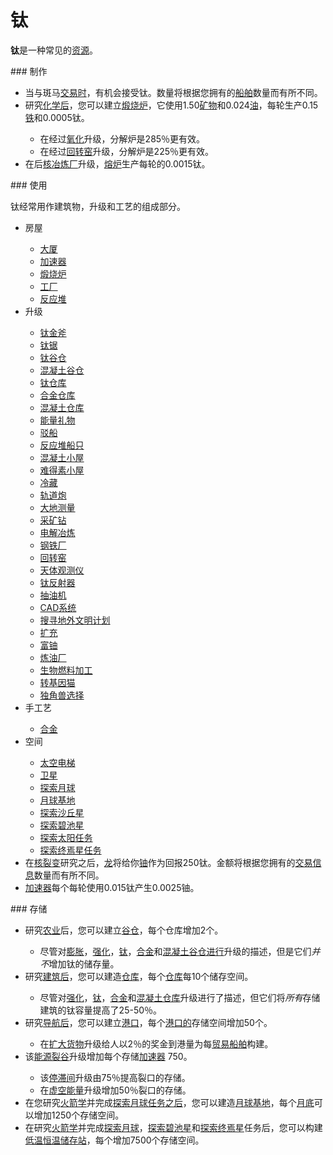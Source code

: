 # 钛


<p><strong>钛</strong>是一种常见的<a href="?file=003-资源大全/005-资源介绍">资源</a>。</p> 
### 制作
<ul>
<li>当与斑马<a href="?file=001-猫咪百科/05-贸易">交易时</a>，有机会接受钛。数量将根据您拥有的<a href="?file=003-资源大全/26-贸易船">船舶</a>数量而有所不同。</li>
<li>研究<a href="#Technologies#Chemistry">化学后</a>，您可以建立<a href="#Buildings#Calciner">煅烧炉</a>，它使用1.50<a href="#minerals">矿物</a>和0.024<a href="#oil">油</a>，每轮生产0.15<a href="#iron">铁</a>和0.0005钛。</li>
<ul>
<li>在经过<a href="#workshop#Oxidation">氧化</a>升级，分解炉是285％更有效。</li>
<li>在经过<a href="#workshop#Rotary_Kiln">回转窑</a>升级，分解炉是225％更有效。</li>
</ul>
<li>在后<a href="#workshop#Nuclear_Smelters">核冶炼厂</a>升级，<a href="?file=001-猫咪百科/01-建筑物/06-工业建筑#熔炉">熔炉</a>生产每轮的0.0015钛。</li>
</ul> 
### 使用
<p>钛经常用作建筑物，升级和工艺的组成部分。</p> 
<ul>
<li>房屋</li>
<ul>
<li><a href="#Buildings#Mansion">大厦</a></li>
<li><a href="#Buildings#Accelerator">加速器</a></li>
<li><a href="#Buildings#Calciner">煅烧炉</a></li>
<li><a href="#Buildings#Factory">工厂</a></li>
<li><a href="#Buildings#Reactor">反应堆</a></li>
</ul>
<li>升级</li>
<ul>
<li><a href="?file=001-猫咪百科/04-作坊/01-升级#钛金斧">钛金斧</a></li>
<li><a href="#workshop#Titanium_Saw">钛锯</a></li>
<li><a href="#workshop#Titanium_Barns">钛谷仓</a></li>
<li><a href="#workshop#Concrete_Barns">混凝土谷仓</a></li>
<li><a href="#workshop#Titanium_Warehouses">钛仓库</a></li>
<li><a href="#workshop#Alloy_Warehouses">合金仓库</a></li>
<li><a href="#workshop#Concrete_Warehouses">混凝土仓库</a></li>
<li><a href="#workshop#Energy_Rifts">能量礼物</a></li>
<li><a href="#workshop#Barges">驳船</a></li>
<li><a href="#workshop#Reactor_Vessel">反应堆船只</a></li>
<li><a href="#workshop#Concrete_Huts">混凝土小屋</a></li>
<li><a href="#workshop#Unobtainium_Huts">难得素小屋</a></li>
<li><a href="#workshop#Refrigeration">冷藏</a></li>
<li><a href="#workshop#Railgun">轨道炮</a></li>
<li><a href="#workshop#Geodesy">大地测量</a></li>
<li><a href="#workshop#Mining_Drill">采矿钻</a></li>
<li><a href="#workshop#Electrolytic_Smelting">电解冶炼</a></li>
<li><a href="#workshop#Steel_Plants">钢铁厂</a></li>
<li><a href="#workshop#Rotary_Kiln">回转窑</a></li>
<li><a href="?file=001-猫咪百科/04-作坊/01-升级#天体观测仪">天体观测仪</a></li>
<li><a href="?file=001-猫咪百科/04-作坊/01-升级#钛反射器">钛反射器</a></li>
<li><a href="#workshop#Pumpjack">抽油机</a></li>
<li><a href="#workshop#CAD_System">CAD系统</a></li>
<li><a href="#workshop#SETI">搜寻地外文明计划</a></li>
<li><a href="#workshop#Augmentations">扩充</a></li>
<li><a href="#workshop#Enriched_Uranium">富铀</a></li>
<li><a href="#workshop#Oil_Refinery">炼油厂</a></li>
<li><a href="?file=001-猫咪百科/04-作坊/01-升级#生物燃料加工">生物燃料加工</a></li>
<li><a href="#workshop#GM_Catnip">转基因猫</a></li>
<li><a href="?file=001-猫咪百科/04-作坊/01-升级#独角兽选择">独角兽选择</a></li>
</ul>
<li> 手工艺</li>
<ul>
<li><a href="#workshop#Alloy">合金</a></li>
</ul>
<li> 空间</li>
<ul>
<li><a href="?file=001-猫咪百科/07-空间/03-轨道#太空电梯">太空电梯</a></li>
<li><a href="?file=001-猫咪百科/07-空间/03-轨道#卫星">卫星</a></li>
<li><a href="?file=001-猫咪百科/07-空间/04-月球">探索月球</a></li>
<li><a href="?file=001-猫咪百科/07-空间/04-月球#月球基地">月球基地</a></li>
<li><a href="?file=001-猫咪百科/07-空间/01-地面控制#探索沙丘星">探索沙丘星</a></li>
<li><a href="?file=001-猫咪百科/07-空间/01-地面控制#探索碧池星">探索碧池星</a></li>
<li><a href="?file=001-猫咪百科/07-空间/01-地面控制#探索太阳">探索太阳任务</a></li>
<li><a href="?file=001-猫咪百科/07-空间/01-地面控制#探索终焉星">探索终焉星任务</a></li>
</ul>
<li>在<a href="#Technologies#Nuclear_Fission">核裂变</a>研究之后，<a href="?file=001-猫咪百科/05-贸易">龙</a>将给你<a href="#uranium">铀</a>作为回报250钛。金额将根据您拥有的<a href="#Buildings#Tradepost">交易信息</a>数量而有所不同。</li>
<li><a href="#Buildings#Accelerator">加速器</a>每个每轮使用0.015钛产生0.0025铀。</li>
</ul> 
### 存储

  <ul>
   <li>研究<a href="?file=001-猫咪百科/03-科技/01-科技#农业">农业</a>后，您可以建立<a href="#Buildings#Barn">谷仓</a>，每个仓库增加2个。</li>
   <ul>
    <li>尽管对<a href="#workshop#Expanded_Barns">膨胀</a>，<a href="#workshop#Reinforced_Barns">强化</a>，<a href="#workshop#Titanium_Barns">钛</a>，<a href="#workshop#Alloy_Barns">合金</a>和<a href="#workshop#Concrete_Barns">混凝土谷仓进行</a>升级的描述，但是它们<em>并不</em>增加钛的储存量。</li>
   </ul>
   <li>研究<a href="#Technologies#Construction">建筑后</a>，您可以建造<a href="#Buildings#Warehouse">仓库</a>，每个<a href="#Buildings#Warehouse">仓库</a>每10个储存空间。</li>
   <ul>
    <li>尽管对<a href="#workshop#Reinforced_Warehouses">强化</a>，<a href="#workshop#Titanium_Warehouses">钛</a>，<a href="#workshop#Alloy_Warehouses">合金</a>和<a href="#workshop#Concrete_Warehouses">混凝土仓库</a>升级进行了描述，但它们将<em>所有</em>存储建筑的钛容量提高了25-50％。</li>
   </ul>
   <li>研究<a href="#Technologies#Navigation">导航后</a>，您可以建立<a href="#Buildings#Harbor">港口</a>，每个<a href="#Buildings#Harbor">港口的</a>存储空间增加50个。</li>
   <ul>
    <li>在<a href="?file=003-资源大全/26-贸易船#扩充货物">扩大货物</a>升级给人以2％的奖金到港量为每<a href="?file=003-资源大全/26-贸易船">贸易船舶</a>构建。</li>
   </ul>
   <li>该<a href="#workshop#Energy_Rifts">能源裂谷</a>升级增加每个存储<a href="#Buildings#Accelerator">加速器</a> 750。</li>
   <ul>
    <li>该<a href="?file=001-猫咪百科/04-作坊/01-升级#停滞间">停滞间</a>升级由75％提高裂口的存储。</li>
    <li>在<a href="#workshop#Void_energy">虚空能量</a>升级增加50％裂口的存储。</li>
   </ul>
   <li>在您研究<a href="?file=001-猫咪百科/03-科技/01-科技#火箭学">火箭学</a>并完成<a href="?file=001-猫咪百科/07-空间/04-月球">探索月球任务之后</a>，您可以建造<a href="?file=001-猫咪百科/07-空间/04-月球#月球基地">月球基地</a>，每个<a href="?file=001-猫咪百科/03-科技/01-科技#火箭学">月底</a>可以增加1250个存储空间。</li>
   <li>在研究<a href="?file=001-猫咪百科/03-科技/01-科技#火箭学">火箭学</a>并完成<a href="?file=001-猫咪百科/07-空间/04-月球">探索月球</a>，<a href="?file=001-猫咪百科/07-空间/01-地面控制#探索碧池星">探索碧池星</a>和<a href="?file=001-猫咪百科/07-空间/01-地面控制#探索终焉星">探索终焉星</a>任务后，您可以构建<a href="?file=001-猫咪百科/07-空间/08-终焉星#低温恒温储存站">低温恒温储存站</a>，每个增加7500个存储空间。</li>
  </ul>